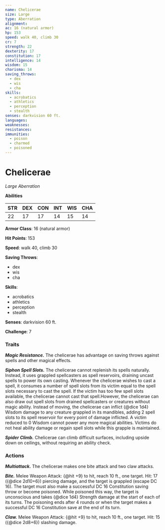 ```yaml
---
name: Chelicerae
size: Large
type: Aberration
alignment: 
ac: 16 (natural armor)
hp: 153
speed: walk 40, climb 30
cr: 7
strength: 22
dexterity: 17
constitution: 17
intelligence: 14
wisdom: 15
charisma: 14
saving_throws:
  - dex
  - wis
  - cha
skills:
  - acrobatics
  - athletics
  - perception
  - stealth
senses: darkvision 60 ft.
languages:
weaknesses:
resistances:
immunities:
  - poison
  - charmed
  - poisoned
---
```


# Chelicerae

*Large Aberration*

**Abilities**

| STR | DEX | CON | INT | WIS | CHA |
| --- | --- | --- | --- | --- | --- |
| 22 | 17 | 17 | 14 | 15 | 14 |

**Armor Class**: 16 (natural armor)

**Hit Points**: 153

**Speed**: walk 40, climb 30

**Saving Throws**:
  - dex
  - wis
  - cha

**Skills**:
  - acrobatics
  - athletics
  - perception
  - stealth

**Senses**: darkvision 60 ft.

**Challenge**: 7

### Traits
***Magic Resistance.*** The chelicerae has advantage on saving throws against spells and other magical effects.

***Siphon Spell Slots.*** The chelicerae cannot replenish its spells naturally. Instead, it uses grappled spellcasters as spell reservoirs, draining uncast spells to power its own casting. Whenever the chelicerae wishes to cast a spell, it consumes a number of spell slots from its victim equal to the spell slots necessary to cast the spell. If the victim has too few spell slots available, the chelicerae cannot cast that spell.However, the chelicerae can also draw out spell slots from drained spellcasters or creatures without magic ability. Instead of moving, the chelicerae can inflict {@dice 1d4} Wisdom damage to any creature grappled in its mandibles, adding 2 spell slots to its spell reservoir for every point of damage inflicted. A victim reduced to 0 Wisdom cannot power any more magical abilities. Victims do not heal ability damage or regain spell slots while this grapple is maintained.

***Spider Climb.*** Chelicerae can climb difficult surfaces, including upside down on ceilings, without requiring an ability check.

### Actions
***Multiattack.*** The chelicerae makes one bite attack and two claw attacks.

***Bite.*** Melee Weapon Attack: {@hit +9} to hit, reach 10 ft., one target. Hit: 17 ({@dice 2d10+6}) piercing damage, and the target is grappled (escape DC 16). The target must also make a successful DC 16 Constitution saving throw or become poisoned. While poisoned this way, the target is unconscious and takes {@dice 1d4} Strength damage at the start of each of its turns. The poisoning ends after 4 rounds or when the target makes a successful DC 16 Constitution save at the end of its turn.

***Claw.*** Melee Weapon Attack: {@hit +9} to hit, reach 10 ft., one target. Hit: 15 ({@dice 2d8+6}) slashing damage.

